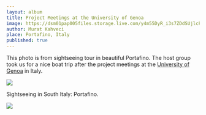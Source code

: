```yaml
---
layout: album
title: Project Meetings at the University of Genoa
image: https://dsm01pap005files.storage.live.com/y4m55DyR_i3s7ZDdSUjlcPVoIupeW4xp75pc7XX7TL13RcX5hZhzG9MVtC6oMUoiLaOqQuLof7TxM_KyOMc93XSqPxR-mHDBdPaL7HPVRmjN6H5F8icgsgIuPYEwNOQktaj3c6_5wrt9BorMIlzzcksYac4JFwR83lcb30uLVmXpnpvUrS2I8XqHbWcsdOkdnxb?width=1200&height=900&cropmode=none
author: Murat Kahveci
place: Portafino, Italy
published: true
---
```

This photo is from sightseeing tour in beautiful Portafino. The host group took us for a nice boat trip after the project meetings at the [University of Genoa](https://unige.it/en) in Italy.

![](https://dsm01pap005files.storage.live.com/y4mLs6V2ngJPnpxN7RBmJROiE2iy6gZUQ7W7H5h-kumNOhsflybnIyA1fdlEFNNwD-diziSNdHXbOoWCLzVtgpso4ORSFEixtVfo75L9XyvvhyNMQpANIUjlhuNU65hmDs_Q6Y9WwmMfwxYMwkKYASlDdOCfvqE1lVUosSbcHXdAkoaZP8uCXrtqxSMzWZs8KuF?width=1200&height=900&cropmode=none)

Sightseeing in South Italy: Portafino.

![](https://dsm01pap005files.storage.live.com/y4mzWiwUN9OZipO_XWzeaAWxq_KL0uXgADmaVYsb5BUyXc94VvRA23acrzyMGpq2RPFBHJp7-jTP1_0PI_XAZ8vSz_62gg6O0eR7AowH7t9fk_fBW2obZJZrpczjfgErhB7DyUDlpM2wzHwJm2UE1uaOcmxsZn8S8glIQjd5tJSLeSJmF2-YuZK383o3YA7Xz9n?width=1200&height=900&cropmode=none)
